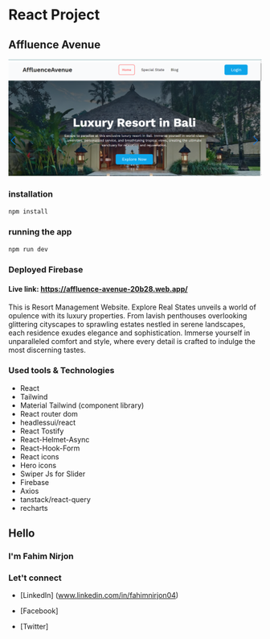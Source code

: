 
# React Project

## Affluence Avenue

<img src="./affluence avenue.png" />

### installation

```
npm install
```

### running the app

```
npm run dev
```

### Deployed Firebase

#### Live link: https://affluence-avenue-20b28.web.app/

 
<p>This is Resort Management Website. Explore Real States unveils a world of opulence with its luxury properties. From lavish penthouses overlooking glittering cityscapes to sprawling estates nestled in serene landscapes, each residence exudes elegance and sophistication. Immerse yourself in unparalleled comfort and style, where every detail is crafted to indulge the most discerning tastes.</p>

### Used tools & Technologies

- React
- Tailwind
- Material Tailwind (component library)
- React router dom
- headlessui/react
- React Tostify
- React-Helmet-Async
- React-Hook-Form
- React icons
- Hero icons
- Swiper Js for Slider
- Firebase
- Axios
- tanstack/react-query
- recharts

## Hello

### I'm Fahim Nirjon

### Let't connect

- [LinkedIn] (www.linkedin.com/in/fahimnirjon04)

- [Facebook]
- [Twitter]
